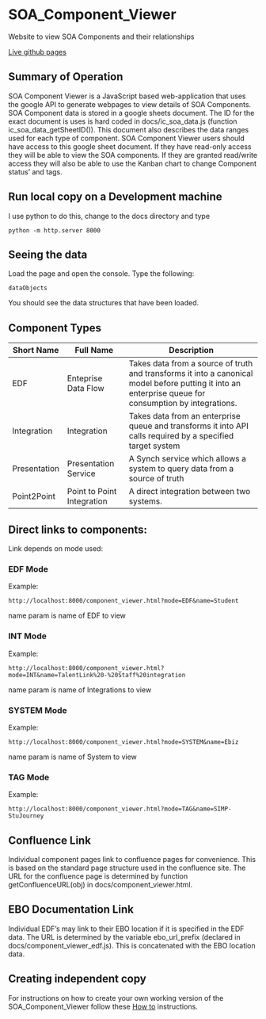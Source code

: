 # SOA_Component_Viewer
Website to view SOA Components and their relationships

[Live github pages](http://rmetcalf9.github.io/SOA_Component_Viewer)

## Summary of Operation
SOA Component Viewer is a JavaScript based web-application that uses the google API to generate webpages to view details of SOA Components.
SOA Component data is stored in a google sheets document. The ID for the exact document is uses is hard coded in docs/ic_soa_data.js (function ic_soa_data_getSheetID()). This document also describes the data ranges used for each type of component.
SOA Component Viewer users should have access to this google sheet document. If they have read-only access they will be able to view the SOA components. If they are granted read/write access they will also be able to use the Kanban chart to change Component status’ and tags.

## Run local copy on a Development machine
I use python to do this, change to the docs directory and type
````
python -m http.server 8000
````

## Seeing the data

Load the page and open the console. Type the following:
````
dataObjects
````
You should see the data structures that have been loaded.

## Component Types

|Short Name|Full Name|Description|
|-------|-------|-----|
|EDF|Enteprise Data Flow|Takes data from a source of truth and transforms it into a canonical model before putting it into an enterprise queue for consumption by integrations.|
|Integration|Integration|Takes data from an enterprise queue and transforms it into API calls required by a specified target system|
|Presentation|Presentation Service|A Synch service which allows a system to query data from a source of truth|
|Point2Point|Point to Point Integration|A direct integration between two systems.|


## Direct links to components:
Link depends on mode used:

### EDF Mode

Example:
````
http://localhost:8000/component_viewer.html?mode=EDF&name=Student
````
name param is name of EDF to view

### INT Mode

Example:
````
http://localhost:8000/component_viewer.html?mode=INT&name=TalentLink%20-%20Staff%20integration
````
name param is name of Integrations to view

### SYSTEM Mode

Example:
````
http://localhost:8000/component_viewer.html?mode=SYSTEM&name=Ebiz
````

name param is name of System to view


### TAG Mode

Example:
````
http://localhost:8000/component_viewer.html?mode=TAG&name=SIMP-StuJourney
````


## Confluence Link

Individual component pages link to confluence pages for convenience. This is based on the standard page structure used in the confluence site. The URL for the confluence page is determined by function getConfluenceURL(obj) in docs/component_viewer.html.

## EBO Documentation Link

Individual EDF’s may link to their EBO location if it is specified in the EDF data. The URL is determined by the variable ebo_url_prefix (declared in docs/component_viewer_edf.js). This is concatenated with the EBO location data.

## Creating independent copy
For instructions on how to create your own working version of the SOA_Component_Viewer follow these [How to](FORK.md) instructions.
